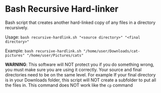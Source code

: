 # Bash Recursive Hard-linker

Bash script that creates another hard-linked copy of any files in a directory recursively.

Usage: `bash recursive-hardlink.sh "<source directory>" "<final directory>"`

Example: `bash recursive-hardlink.sh "/home/user/Downloads/cat-pictures" "/home/user/Pictures/cats"`

**WARNING**: This software will NOT protect you if you do something wrong, you must make sure you are using it correctly. Your source and final directories need to be on the same level. For example If your final directory is in your Downloads folder, this script will NOT create a subfolder to put all the files in. This command does NOT work like the `cp` command